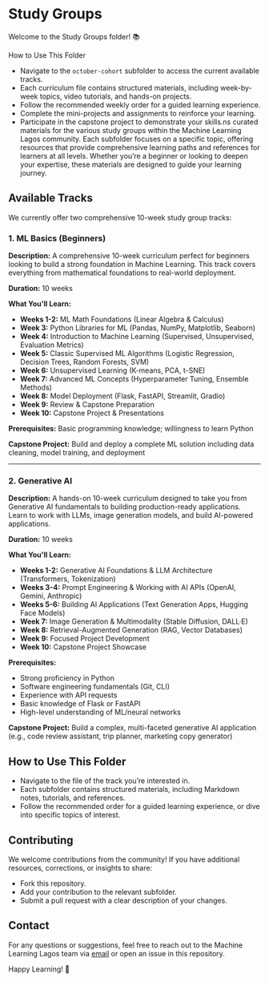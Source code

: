# Study Groups

Welcome to the Study Groups folder! 📚

How to Use This Folder

- Navigate to the `october-cohort` subfolder to access the current available tracks.
- Each curriculum file contains structured materials, including week-by-week topics, video tutorials, and hands-on projects.
- Follow the recommended weekly order for a guided learning experience.
- Complete the mini-projects and assignments to reinforce your learning.
- Participate in the capstone project to demonstrate your skills.ns curated materials for the various study groups within the Machine Learning Lagos community. Each subfolder focuses on a specific topic, offering resources that provide comprehensive learning paths and references for learners at all levels. Whether you’re a beginner or looking to deepen your expertise, these materials are designed to guide your learning journey.

## Available Tracks

We currently offer two comprehensive 10-week study group tracks:

### 1. ML Basics (Beginners)

**Description:** A comprehensive 10-week curriculum perfect for beginners looking to build a strong foundation in Machine Learning. This track covers everything from mathematical foundations to real-world deployment.

**Duration:** 10 weeks

**What You'll Learn:**

- **Weeks 1-2:** ML Math Foundations (Linear Algebra & Calculus)
- **Week 3:** Python Libraries for ML (Pandas, NumPy, Matplotlib, Seaborn)
- **Week 4:** Introduction to Machine Learning (Supervised, Unsupervised, Evaluation Metrics)
- **Week 5:** Classic Supervised ML Algorithms (Logistic Regression, Decision Trees, Random Forests, SVM)
- **Week 6:** Unsupervised Learning (K-means, PCA, t-SNE)
- **Week 7:** Advanced ML Concepts (Hyperparameter Tuning, Ensemble Methods)
- **Week 8:** Model Deployment (Flask, FastAPI, Streamlit, Gradio)
- **Week 9:** Review & Capstone Preparation
- **Week 10:** Capstone Project & Presentations

**Prerequisites:** Basic programming knowledge; willingness to learn Python

**Capstone Project:** Build and deploy a complete ML solution including data cleaning, model training, and deployment

---

### 2. Generative AI

**Description:** A hands-on 10-week curriculum designed to take you from Generative AI fundamentals to building production-ready applications. Learn to work with LLMs, image generation models, and build AI-powered applications.

**Duration:** 10 weeks

**What You'll Learn:**

- **Weeks 1-2:** Generative AI Foundations & LLM Architecture (Transformers, Tokenization)
- **Weeks 3-4:** Prompt Engineering & Working with AI APIs (OpenAI, Gemini, Anthropic)
- **Weeks 5-6:** Building AI Applications (Text Generation Apps, Hugging Face Models)
- **Week 7:** Image Generation & Multimodality (Stable Diffusion, DALL·E)
- **Week 8:** Retrieval-Augmented Generation (RAG, Vector Databases)
- **Week 9:** Focused Project Development
- **Week 10:** Capstone Project Showcase

**Prerequisites:**

- Strong proficiency in Python
- Software engineering fundamentals (Git, CLI)
- Experience with API requests
- Basic knowledge of Flask or FastAPI
- High-level understanding of ML/neural networks

**Capstone Project:** Build a complex, multi-faceted generative AI application (e.g., code review assistant, trip planner, marketing copy generator)



## How to Use This Folder

- Navigate to the file of the track you’re interested in.
- Each subfolder contains structured materials, including Markdown notes, tutorials, and references.
- Follow the recommended order for a guided learning experience, or dive into specific topics of interest.

## Contributing

We welcome contributions from the community! If you have additional resources, corrections, or insights to share:

- Fork this repository.
- Add your contribution to the relevant subfolder.
- Submit a pull request with a clear description of your changes.

## Contact

For any questions or suggestions, feel free to reach out to the Machine Learning Lagos team via [email](machinelearninglagos@gmail.com) or open an issue in this repository.

Happy Learning! 🎉
